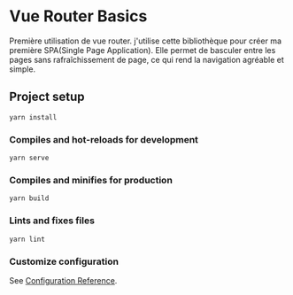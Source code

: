 # Vue Router Basics
Première utilisation de vue router. j'utilise cette bibliothèque pour créer ma première SPA(Single Page Application). Elle permet de basculer entre les pages sans rafraîchissement de page, ce qui rend la navigation agréable et simple.

## Project setup
```
yarn install
```

### Compiles and hot-reloads for development
```
yarn serve
```

### Compiles and minifies for production
```
yarn build
```

### Lints and fixes files
```
yarn lint
```

### Customize configuration
See [Configuration Reference](https://cli.vuejs.org/config/).
